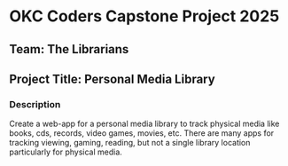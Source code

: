 # OKC Coders Capstone Project 2025
## Team: The Librarians
## Project Title: Personal Media Library

### Description
Create a web-app for a personal media library to track physical media like books, cds, records, video games, movies, etc. There are many apps for tracking viewing, gaming, reading, but not a single library location particularly for physical media.
